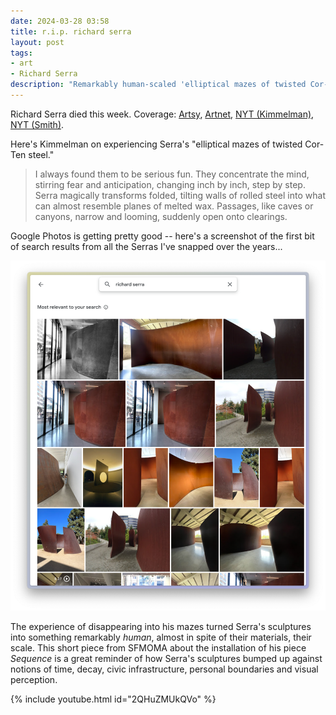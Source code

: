 ```yaml
---
date: 2024-03-28 03:58 
title: r.i.p. richard serra
layout: post
tags:
- art
- Richard Serra
description: "Remarkably human-scaled 'elliptical mazes of twisted Cor-Ten steel.'"
---
```


Richard Serra died this week. Coverage: [Artsy](https://www.artsy.net/article/artsy-editorial-minimalist-sculptor-richard-serra-died-85), [Artnet](https://news.artnet.com/art-world/richard-serra-dies-at-85-2459553), [NYT (Kimmelman)](https://www.nytimes.com/2024/03/27/arts/design/richard-serra-death-appraisal.html), [NYT (Smith)](https://www.nytimes.com/2024/03/26/arts/richard-serra-dead.html). 

Here's Kimmelman on experiencing Serra's "elliptical mazes of twisted Cor-Ten steel."

> I always found them to be serious fun. They concentrate the mind, stirring fear and anticipation, changing inch by inch, step by step. Serra magically transforms folded, tilting walls of rolled steel into what can almost resemble planes of melted wax. Passages, like caves or canyons, narrow and looming, suddenly open onto clearings.

Google Photos is getting pretty good -- here's a screenshot of the first bit of search results from all the Serras I've snapped over the years...

![Richard Serra search in my Google Photos](/assets/2024/serra.png)

The experience of disappearing into his mazes turned Serra's sculptures into something remarkably *human*, almost in spite of their materials, their scale. This short piece from SFMOMA about the installation of his piece *Sequence* is a great reminder of how Serra's sculptures bumped up against notions of time, decay, civic infrastructure, personal boundaries and visual perception. 

{% include youtube.html id="2QHuZMUkQVo" %}
